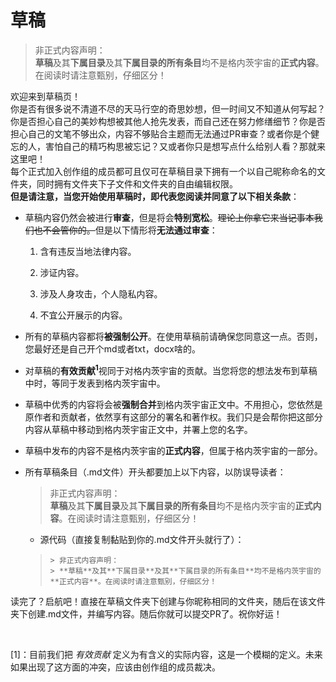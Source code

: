 # 草稿
> 非正式内容声明：  
> **草稿**及其**下属目录**及其**下属目录的所有条目**均不是格内茨宇宙的**正式内容**。在阅读时请注意甄别，仔细区分！

欢迎来到草稿页！  
你是否有很多说不清道不尽的天马行空的奇思妙想，但一时间又不知道从何写起？你是否担心自己的美妙构想被其他人抢先发表，而自己还在努力修缮细节？你是否担心自己的文笔不够出众，内容不够贴合主题而无法通过PR审查？或者你是个健忘的人，害怕自己的精巧构思被忘记？又或者你只是想写点什么给别人看？那就来这里吧！  
每个正式加入创作组的成员都可且仅可在草稿目录下拥有一个以自己昵称命名的文件夹，同时拥有文件夹下子文件和文件夹的自由编辑权限。  
**但是请注意，当您开始使用草稿时，即代表您阅读并同意了以下相关条款**：  

- 草稿内容仍然会被进行**审查**，但是将会**特别宽松**。<del>理论上你拿它来当记事本我们也不会管你的。</del>但是以下情形将**无法通过审查**：  

    1. 含有违反当地法律内容。  

    2. 涉证内容。  

    3. 涉及人身攻击，个人隐私内容。  

    4. 不宜公开展示的内容。  

- 所有的草稿内容都将**被强制公开**。在使用草稿前请确保您同意这一点。否则，您最好还是自己开个md或者txt，docx啥的。  

- 对草稿的<b>有效贡献<sup>1</sup></b>视同于对格内茨宇宙的贡献。当您将您的想法发布到草稿中时，等同于发表到格内茨宇宙中。  

- 草稿中优秀的内容将会被**强制合并**到格内茨宇宙正文中。不用担心，您依然是原作者和贡献者，依然享有这部分的署名和著作权。我们只是会帮你把这部分内容从草稿中移动到格内茨宇宙正文中，并署上您的名字。  

- 草稿中发布的内容不是格内茨宇宙的**正式内容**，但属于格内茨宇宙的一部分。  

- 所有草稿条目（.md文件）开头都要加上以下内容，以防误导读者：  

    > 非正式内容声明：  
    > **草稿**及其**下属目录**及其**下属目录的所有条目**均不是格内茨宇宙的**正式内容**。在阅读时请注意甄别，仔细区分！  

    - 源代码（直接复制黏贴到你的.md文件开头就行了）：  
    
    >`> 非正式内容声明：  `  
    > `> **草稿**及其**下属目录**及其**下属目录的所有条目**均不是格内茨宇宙的**正式内容**。在阅读时请注意甄别，仔细区分！  `

读完了？启航吧！直接在草稿文件夹下创建与你昵称相同的文件夹，随后在该文件夹下创建.md文件，并编写内容。随后你就可以提交PR了。祝你好运！

<br>

\[1\]：目前我们把 *有效贡献* 定义为有含义的实际内容，这是一个模糊的定义。未来如果出现了这方面的冲突，应该由创作组的成员裁决。